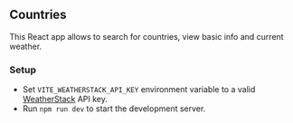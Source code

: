 Countries
----
This React app allows to search for countries, view basic info and current weather.

### Setup
* Set `VITE_WEATHERSTACK_API_KEY` environment variable to a valid [WeatherStack](https://weatherstack.com/) API key.
* Run `npm run dev` to start the development server.

